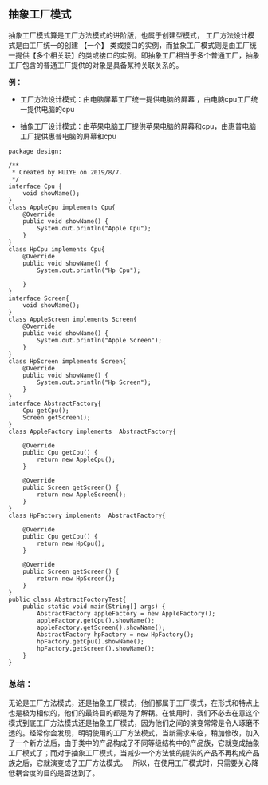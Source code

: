 ## 抽象工厂模式
抽象工厂模式算是工厂方法模式的进阶版，也属于创建型模式， 工厂方法设计模式是由工厂统一的创建 【一个】 类或接口的实例，而抽象工厂模式则是由工厂统一提供【多个相关联】的类或接口的实例。即抽象工厂相当于多个普通工厂，抽象工厂包含的普通工厂提供的对象是具备某种关联关系的。

**例：**

- 工厂方法设计模式：由电脑屏幕工厂统一提供电脑的屏幕 ，由电脑cpu工厂统一提供电脑的cpu

- 抽象工厂设计模式：由苹果电脑工厂提供苹果电脑的屏幕和cpu，由惠普电脑工厂提供惠普电脑的屏幕和cpu 


```
package design;

/**
 * Created by HUIYE on 2019/8/7.
 */
interface Cpu {
    void showName();
}
class AppleCpu implements Cpu{
    @Override
    public void showName() {
        System.out.println("Apple Cpu");
    }
}
class HpCpu implements Cpu{
    @Override
    public void showName() {
        System.out.println("Hp Cpu");

    }
}
interface Screen{
    void showName();
}
class AppleScreen implements Screen{
    @Override
    public void showName() {
        System.out.println("Apple Screen");
    }
}
class HpScreen implements Screen{
    @Override
    public void showName() {
        System.out.println("Hp Screen");
    }
}
interface AbstractFactory{
    Cpu getCpu();
    Screen getScreen();
}
class AppleFactory implements  AbstractFactory{

    @Override
    public Cpu getCpu() {
        return new AppleCpu();
    }

    @Override
    public Screen getScreen() {
        return new AppleScreen();
    }
}
class HpFactory implements  AbstractFactory{

    @Override
    public Cpu getCpu() {
        return new HpCpu();
    }

    @Override
    public Screen getScreen() {
        return new HpScreen();
    }
}
public class AbstractFoctoryTest{
    public static void main(String[] args) {
        AbstractFactory appleFactory = new AppleFactory();
        appleFactory.getCpu().showName();
        appleFactory.getScreen().showName();
        AbstractFactory hpFactory = new HpFactory();
        hpFactory.getCpu().showName();
        hpFactory.getScreen().showName();
    }
}
```



### 总结：
  无论是工厂方法模式，还是抽象工厂模式，他们都属于工厂模式，在形式和特点上也是极为相似的，他们的最终目的都是为了解耦。在使用时，我们不必去在意这个模式到底工厂方法模式还是抽象工厂模式，因为他们之间的演变常常是令人琢磨不透的。经常你会发现，明明使用的工厂方法模式，当新需求来临，稍加修改，加入了一个新方法后，由于类中的产品构成了不同等级结构中的产品族，它就变成抽象工厂模式了；而对于抽象工厂模式，当减少一个方法使的提供的产品不再构成产品族之后，它就演变成了工厂方法模式。
  所以，在使用工厂模式时，只需要关心降低耦合度的目的是否达到了。